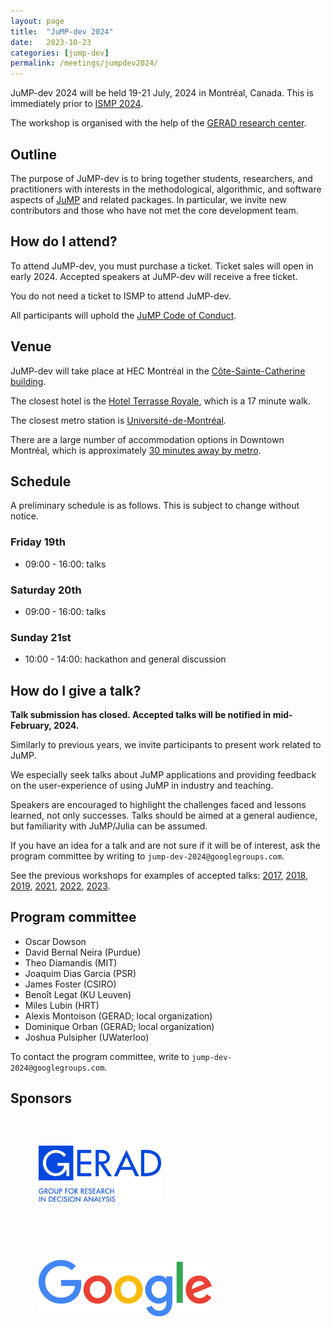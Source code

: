 ```yaml
---
layout: page
title:  "JuMP-dev 2024"
date:   2023-10-23
categories: [jump-dev]
permalink: /meetings/jumpdev2024/
---
```


JuMP-dev 2024 will be held 19-21 July, 2024 in Montréal, Canada. This is
immediately prior to [ISMP 2024](https://ismp2024.gerad.ca).

The workshop is organised with the help of the [GERAD research center](https://www.gerad.ca/en).

## Outline

The purpose of JuMP-dev is to bring together students, researchers, and
practitioners with interests in the methodological, algorithmic, and software
aspects of [JuMP](https://github.com/jump-dev/JuMP.jl) and related packages. In
particular, we invite new contributors and those who have not met the core
development team.

## How do I attend?

To attend JuMP-dev, you must purchase a ticket. Ticket sales will open in early 2024.
Accepted speakers at JuMP-dev will receive a free ticket.

You do not need a ticket to ISMP to attend JuMP-dev.

All participants will uphold the [JuMP Code of Conduct](https://github.com/jump-dev/JuMP.jl/blob/master/CODE_OF_CONDUCT.md).

## Venue

JuMP-dev will take place at HEC Montréal in the
[Côte-Sainte-Catherine building](https://www.hec.ca/en/campus/cote_sainte_catherine/).

The closest hotel is the [Hotel Terrasse Royale](https://maps.app.goo.gl/Ytg8NTakWvNuQoTCA),
which is a 17 minute walk.

The closest metro station is [Université-de-Montréal](https://maps.app.goo.gl/L8iuTSe8PJDEfW5W8).

There are a large number of accommodation options in Downtown Montréal, which is
approximately [30 minutes away by metro](https://maps.app.goo.gl/6vc72j1K6abMPHvD9).

## Schedule

A preliminary schedule is as follows. This is subject to change without notice.

### Friday 19th

 - 09:00 - 16:00: talks

### Saturday 20th

- 09:00 - 16:00: talks
  
### Sunday 21st

- 10:00 - 14:00: hackathon and general discussion
  
## How do I give a talk?

**Talk submission has closed. Accepted talks will be notified in mid-February, 2024.**

Similarly to previous years, we invite participants to present work related
to JuMP.

We especially seek talks about JuMP applications and providing feedback on the
user-experience of using JuMP in industry and teaching.

Speakers are encouraged to highlight the challenges faced and lessons learned,
not only successes. Talks should be aimed at a general audience, but familiarity
with JuMP/Julia can be assumed.

If you have an idea for a talk and are not sure if it will be of interest, ask
the program committee by writing to `jump-dev-2024@googlegroups.com`.

See the previous workshops for examples of accepted talks:
[2017](/meetings/mit2017),
[2018](/meetings/bordeaux2018),
[2019](/meetings/santiago2019),
[2021](/meetings/juliacon2021),
[2022](/meetings/juliacon2022),
[2023](/meetings/juliacon2023).

## Program committee

 * Oscar Dowson
 * David Bernal Neira (Purdue)
 * Theo Diamandis (MIT)
 * Joaquim Dias Garcia (PSR)
 * James Foster (CSIRO)
 * Benoît Legat (KU Leuven)
 * Miles Lubin (HRT)
 * Alexis Montoison (GERAD; local organization)
 * Dominique Orban (GERAD; local organization)
 * Joshua Pulsipher (UWaterloo)

To contact the program committee, write to `jump-dev-2024@googlegroups.com`.

## Sponsors

<a href="https://www.gerad.ca/en" style="background-image:none;"><img style="height:90px;margin:45px" src="/assets/jump-dev-workshops/2024/Gerad_Logo_CMYK_ang_Med_Res.jpg" alt="GERAD logo"></a>
<a href="https://opensource.google" style="background-image:none;"><img style="height:90px;margin:45px" src="/assets/jump-dev-workshops/2024/logo_Google_FullColor_hdpi_830x271px.png" alt="Google logo"></a>

